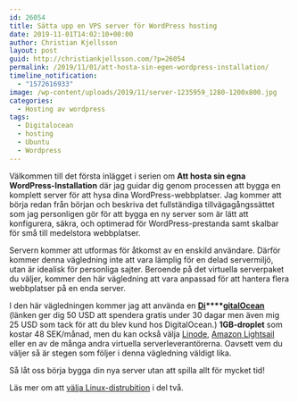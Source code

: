 ```yaml
---
id: 26054
title: Sätta upp en VPS server för WordPress hosting
date: 2019-11-01T14:02:10+00:00
author: Christian Kjellsson
layout: post
guid: http://christiankjellsson.com/?p=26054
permalink: /2019/11/01/att-hosta-sin-egen-wordpress-installation/
timeline_notification:
  - "1572616933"
image: /wp-content/uploads/2019/11/server-1235959_1280-1200x800.jpg
categories:
  - Hosting av wordpress
tags:
  - Digitalocean
  - hosting
  - Ubuntu
  - Wordpress
---
```

Välkommen till det första inlägget i serien om **Att hosta sin egna WordPress-Installation** där jag guidar dig genom processen att bygga en komplett server för att hysa dina WordPress-webbplatser. Jag kommer att börja redan från början och beskriva det fullständiga tillvägagångssättet som jag personligen gör för att bygga en ny server som är lätt att konfigurera, säkra, och optimerad för WordPress-prestanda samt skalbar för små till medelstora webbplatser. 

Servern kommer att utformas för åtkomst av en enskild användare. Därför kommer denna vägledning inte att vara lämplig för en delad servermiljö, utan är idealisk för personliga sajter. Beroende på det virtuella serverpaket du väljer, kommer den här vägledning att vara anpassad för att hantera flera webbplatser på en enda server.

I den här vägledningen kommer jag att använda en **[Di](https://m.do.co/c/430bb99817f4)****[gitalOcean](https://m.do.co/c/430bb99817f4)** (länken ger dig 50 USD att spendera gratis under 30 dagar men även mig 25 USD som tack för att du blev kund hos DigitalOcean.) **1GB-droplet** som kostar 48 SEK/månad, men du kan också välja [Linode](https://www.linode.com), [Amazon Lightsail](https://aws.amazon.com/lightsail/) eller en av de många andra virtuella serverleverantörerna. Oavsett vem du väljer så är stegen som följer i denna vägledning väldigt lika. 

Så låt oss börja bygga din nya server utan att spilla allt för mycket tid!

Läs mer om att [välja Linux-distrubition](#) i del två.